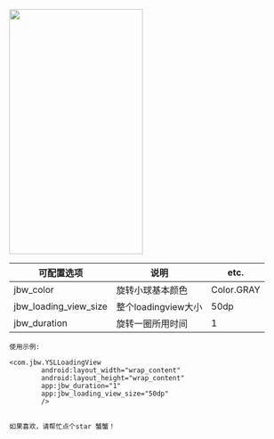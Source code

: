 <img src="https://github.com/whathegithub/YSLLoadingView/blob/master/loadview.gif" width=240 height=440 />  

 可配置选项  | 说明  | etc.
 ---- | ----- | ------  
 jbw_color  | 旋转小球基本颜色 | Color.GRAY 
 jbw_loading_view_size  | 整个loadingview大小 | 50dp
 jbw_duration  | 旋转一圈所用时间 | 1  
 

```
使用示例:

<com.jbw.YSLLoadingView
        android:layout_width="wrap_content"
        android:layout_height="wrap_content"
        app:jbw_duration="1"
        app:jbw_loading_view_size="50dp"
        />


如果喜欢，请帮忙点个star 蟹蟹！
